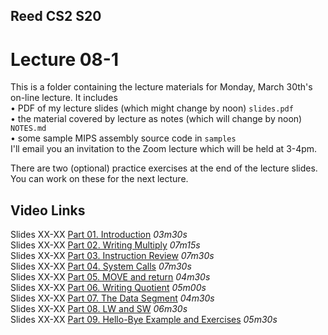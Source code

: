 ## Reed CS2 S20

# Lecture 08-1

This is a folder containing the lecture materials for Monday, March 30th's on-line lecture. It includes  
• PDF of my lecture slides (which might change by noon) `slides.pdf`   
• the material covered by lecture as notes (which will change by noon) `NOTES.md`     
• some sample MIPS assembly source code in `samples`  
I'll email you an invitation to the Zoom lecture which will be held at 3-4pm.

There are two (optional) practice exercises at the end of the lecture slides. You can work on these for the next lecture.

## Video Links

Slides XX-XX [Part 01. Introduction](https://ensemble.reed.edu/Watch/Fi36Epx8) *03m30s*  
Slides XX-XX [Part 02. Writing Multiply](https://ensemble.reed.edu/Watch/Wy76PcCt) *07m15s*  
Slides XX-XX [Part 03. Instruction Review](https://ensemble.reed.edu/Watch/Pg67Ebi5) *07m30s*  
Slides XX-XX [Part 04. System Calls](https://ensemble.reed.edu/Watch/o9L2Jkw4) *07m30s*  
Slides XX-XX [Part 05. MOVE and return](https://ensemble.reed.edu/Watch/f2H7PoEk) *04m30s*  
Slides XX-XX [Part 06. Writing Quotient](https://ensemble.reed.edu/Watch/Sn38CtEz) *05m00s*  
Slides XX-XX [Part 07. The Data Segment](https://ensemble.reed.edu/Watch/d6FTe27N) *04m30s*  
Slides XX-XX [Part 08. LW and SW](https://ensemble.reed.edu/Watch/Yd6x5C4K) *06m30s*  
Slides XX-XX [Part 09. Hello-Bye Example and Exercises](https://ensemble.reed.edu/Watch/w7CBq5j9) *05m30s*  
